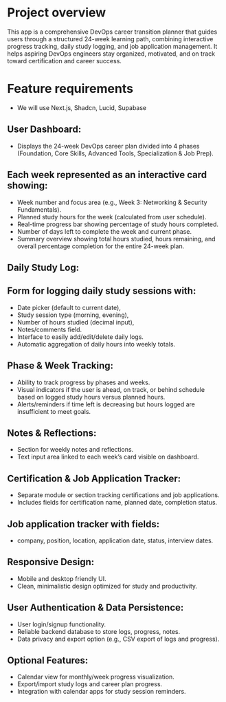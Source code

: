 
# Project overview
This app is a comprehensive DevOps career transition planner that guides users through a structured 24-week learning path, combining interactive progress tracking, daily study logging, and job application management. It helps aspiring DevOps engineers stay organized, motivated, and on track toward certification and career success.

# Feature requirements
- We will use Next.js, Shadcn, Lucid, Supabase

## User Dashboard:
- Displays the 24-week DevOps career plan divided into 4 phases (Foundation, Core Skills, Advanced Tools, Specialization & Job Prep).

## Each week represented as an interactive card showing:

- Week number and focus area (e.g., Week 3: Networking & Security Fundamentals).
- Planned study hours for the week (calculated from user schedule).
- Real-time progress bar showing percentage of study hours completed.
- Number of days left to complete the week and current phase.
- Summary overview showing total hours studied, hours remaining, and overall percentage completion for the entire 24-week plan.

## Daily Study Log:

## Form for logging daily study sessions with:
- Date picker (default to current date),
- Study session type (morning, evening),
- Number of hours studied (decimal input),
- Notes/comments field.
- Interface to easily add/edit/delete daily logs.
- Automatic aggregation of daily hours into weekly totals.

## Phase & Week Tracking:
- Ability to track progress by phases and weeks.
- Visual indicators if the user is ahead, on track, or behind schedule based on logged study hours versus planned hours.
- Alerts/reminders if time left is decreasing but hours logged are insufficient to meet goals.

## Notes & Reflections:
- Section for weekly notes and reflections.
- Text input area linked to each week’s card visible on dashboard.

## Certification & Job Application Tracker:
- Separate module or section tracking certifications and job applications.
- Includes fields for certification name, planned date, completion status.

## Job application tracker with fields: 
- company, position, location, application date, status, interview dates.

## Responsive Design:
- Mobile and desktop friendly UI.
- Clean, minimalistic design optimized for study and productivity.

## User Authentication & Data Persistence:
- User login/signup functionality.
- Reliable backend database to store logs, progress, notes.
- Data privacy and export option (e.g., CSV export of logs and progress).

## Optional Features:
- Calendar view for monthly/week progress visualization.
- Export/import study logs and career plan progress.
- Integration with calendar apps for study session reminders.
